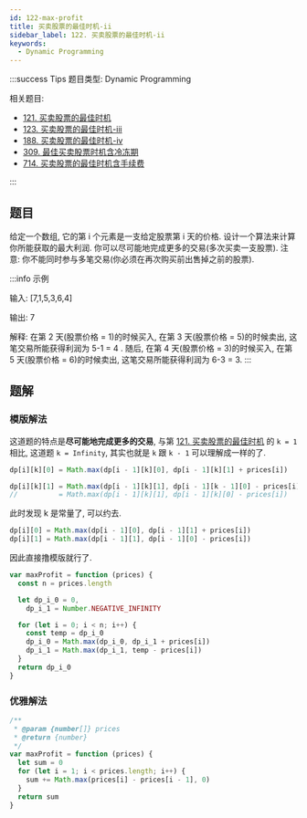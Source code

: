 ```yaml
---
id: 122-max-profit
title: 买卖股票的最佳时机-ii
sidebar_label: 122. 买卖股票的最佳时机-ii
keywords:
  - Dynamic Programming
---
```


:::success Tips
题目类型: Dynamic Programming


相关题目:

- [121. 买卖股票的最佳时机](/leetcode/easy/121-max-profit)
- [123. 买卖股票的最佳时机-iii](/leetcode/hard/123-max-profit)
- [188. 买卖股票的最佳时机-iv](/leetcode/hard/188-max-profit)
- [309. 最佳买卖股票时机含冷冻期](/leetcode/medium/309-max-profit)
- [714. 买卖股票的最佳时机含手续费](/leetcode/medium/714-max-profit)

:::

## 题目

给定一个数组, 它的第 i 个元素是一支给定股票第 i 天的价格. 设计一个算法来计算你所能获取的最大利润. 你可以尽可能地完成更多的交易(多次买卖一支股票). 注意: 你不能同时参与多笔交易(你必须在再次购买前出售掉之前的股票).

:::info 示例

输入: [7,1,5,3,6,4]

输出: 7

解释: 在第 2 天(股票价格 = 1)的时候买入, 在第 3 天(股票价格 = 5)的时候卖出, 这笔交易所能获得利润为 5-1 = 4 . 随后, 在第 4 天(股票价格 = 3)的时候买入, 在第 5 天(股票价格 = 6)的时候卖出, 这笔交易所能获得利润为 6-3 = 3.
:::

## 题解

### 模版解法

这道题的特点是**尽可能地完成更多的交易**, 与第 [121. 买卖股票的最佳时机](/leetcode/easy/121-max-profit) 的 `k = 1` 相比, 这道题 `k = Infinity`, 其实也就是 `k` 跟 `k - 1` 可以理解成一样的了.

```ts
dp[i][k][0] = Math.max(dp[i - 1][k][0], dp[i - 1][k][1] + prices[i])

dp[i][k][1] = Math.max(dp[i - 1][k][1], dp[i - 1][k - 1][0] - prices[i])
//          = Math.max(dp[i - 1][k][1], dp[i - 1][k][0] - prices[i])
```

此时发现 k 是常量了, 可以约去.

```ts
dp[i][0] = Math.max(dp[i - 1][0], dp[i - 1][1] + prices[i])
dp[i][1] = Math.max(dp[i - 1][1], dp[i - 1][0] - prices[i])
```

因此直接撸模版就行了.

```ts
var maxProfit = function (prices) {
  const n = prices.length

  let dp_i_0 = 0,
    dp_i_1 = Number.NEGATIVE_INFINITY

  for (let i = 0; i < n; i++) {
    const temp = dp_i_0
    dp_i_0 = Math.max(dp_i_0, dp_i_1 + prices[i])
    dp_i_1 = Math.max(dp_i_1, temp - prices[i])
  }
  return dp_i_0
}
```

### 优雅解法

```ts
/**
 * @param {number[]} prices
 * @return {number}
 */
var maxProfit = function (prices) {
  let sum = 0
  for (let i = 1; i < prices.length; i++) {
    sum += Math.max(prices[i] - prices[i - 1], 0)
  }
  return sum
}
```
